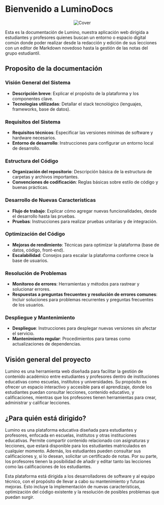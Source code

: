 # **Bienvenido a LuminoDocs**

<div align="center">
   <img src="./img/cover.gif" alt="Cover">
</div>

Esta es la documentación de Lumino, nuestra aplicación web dirigida a estudiantes y profesores quienes buscan un entorno o espacio digital común donde poder realizar desde la redacción y edición de sus lecciones con un editor de Markdown novedoso hasta la gestión de las notas del grupo estudiantil.

## **Proposito de la documentación**

### Visión General del Sistema
   - **Descripción breve**: Explicar el propósito de la plataforma y los componentes clave.
   - **Tecnologías utilizadas**: Detallar el stack tecnológico (lenguajes, frameworks, base de datos).

### Requisitos del Sistema
   - **Requisitos técnicos**: Especificar las versiones mínimas de software y hardware necesarios.
   - **Entorno de desarrollo**: Instrucciones para configurar un entorno local de desarrollo.

### Estructura del Código
   - **Organización del repositorio**: Descripción básica de la estructura de carpetas y archivos importantes.
   - **Convenciones de codificación**: Reglas básicas sobre estilo de código y buenas prácticas.

### Desarrollo de Nuevas Características
   - **Flujo de trabajo**: Explicar cómo agregar nuevas funcionalidades, desde el desarrollo hasta las pruebas.
   - **Pruebas**: Instrucciones para realizar pruebas unitarias y de integración.

### Optimización del Código
   - **Mejoras de rendimiento**: Técnicas para optimizar la plataforma (base de datos, código, front-end).
   - **Escalabilidad**: Consejos para escalar la plataforma conforme crece la base de usuarios.

### Resolución de Problemas
   - **Monitoreo de errores**: Herramientas y métodos para rastrear y solucionar errores.
   - **Respuestas a preguntas frecuentes y resolución de errores comunes**: Incluir soluciones para problemas recurrentes y preguntas frecuentes de los usuarios.


### Despliegue y Mantenimiento
   - **Despliegue**: Instrucciones para desplegar nuevas versiones sin afectar el servicio.
   - **Mantenimiento regular**: Procedimientos para tareas como actualizaciones de dependencias.

## **Visión general del proyecto**

Lumino es una herramienta web diseñada para facilitar la gestión de contenido académico entre estudiantes y profesores dentro de instituciones educativas como escuelas, institutos y universidades. Su propósito es ofrecer un espacio interactivo y accesible para el aprendizaje, donde los estudiantes puedan consultar lecciones, contenido educativo, y calificaciones, mientras que los profesores tienen herramientas para crear, administrar y calificar lecciones.

## **¿Para quién está dirigido?**

Lumino es una plataforma educativa diseñada para estudiantes y profesores, enfocada en escuelas, institutos y otras instituciones educativas. Permite compartir contenido relacionado con asignaturas y lecciones, que estará disponible para los estudiantes matriculados en cualquier momento. Además, los estudiantes pueden consultar sus calificaciones y, si lo desean, solicitar un certificado de notas. Por su parte, los profesores tienen la posibilidad de añadir y editar tanto las lecciones como las calificaciones de los estudiantes.

Esta plataforma está dirigida a los desarrolladores de software y al equipo técnico, con el propósito de llevar a cabo su mantenimiento y futuras mejoras. Esto incluye la implementación de nuevas características, optimización del código existente y la resolución de posibles problemas que puedan surgir.
